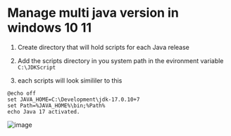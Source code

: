 # Manage multi java version in windows 10 11

1. Create directory that will hold scripts for each Java release

2. Add the scripts directory in you system path in the evironment variable `C:\JDKScript`

3. each scripts will look simililer to this
```shell
@echo off
set JAVA_HOME=C:\Development\jdk-17.0.10+7
set Path=%JAVA_HOME%\bin;%Path%
echo Java 17 activated.
```

![image](https://github.com/ahmed82/GitHub-packages/assets/9446035/fd456e03-1cb1-4aa2-b716-e5f536e6814b)
